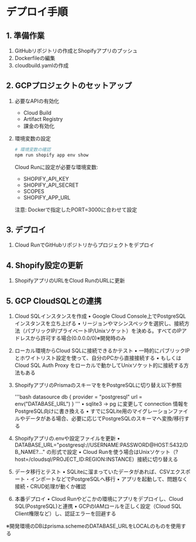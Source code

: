 # デプロイ手順

## 1. 準備作業
1. GitHubリポジトリの作成とShopifyアプリのプッシュ
2. Dockerfileの編集
3. cloudbuild.yamlの作成

## 2. GCPプロジェクトのセットアップ
1. 必要なAPIの有効化
   - Cloud Build
   - Artifact Registry
   - 課金の有効化

2. 環境変数の設定
   ```bash
   # 環境変数の確認
   npm run shopify app env show
   ```

   Cloud Runに設定が必要な環境変数:
   - SHOPIFY_API_KEY
   - SHOPIFY_API_SECRET
   - SCOPES
   - SHOPIFY_APP_URL

   注意: Dockerで指定したPORT=3000に合わせて設定

## 3. デプロイ
1. Cloud RunでGitHubリポジトリからプロジェクトをデプロイ

## 4. Shopify設定の更新
1. ShopifyアプリのURLをCloud RunのURLに更新

## 5. GCP CloudSQLとの連携

1.	Cloud SQLインスタンスを作成
•	Google Cloud Console上でPostgreSQLインスタンスを立ち上げる
•	リージョンやマシンスペックを選択し、接続方法（パブリックIP/プライベートIP/Unixソケット）を決める。すべてのIPアドレスから許可する場合(0.0.0.0/0)※開発時のみ
2.	ローカル環境からCloud SQLに接続できるかテスト
•	一時的にパブリックIPとホワイトリスト設定を使って、自分のPCから直接接続する
•	もしくはCloud SQL Auth Proxy をローカルで動かしてUnixソケット的に接続する方法もある
3.	ShopifyアプリのPrismaのスキーマををPostgreSQLに切り替え以下参照

    '''bash
    datasource db {
      provider = "postgresql"
      url      = env("DATABASE_URL")
    }
    '''
•	sqlite3 → pg に変更して connection 情報をPostgreSQL向けに書き換える
•	すでにSQLite用のマイグレーションファイルやデータがある場合、必要に応じてPostgreSQLのスキーマへ変換/移行する
4.	Shopifyアプリの.envや設定ファイルを更新
•	DATABASE_URL="postgresql://USERNAME:PASSWORD@HOST:5432/DB_NAME?..." の形式で設定
•	Cloud Runを使う場合はUnixソケット（?host=/cloudsql/PROJECT_ID:REGION:INSTANCE）接続に切り替える
5.	データ移行とテスト
•	SQLiteに溜まっていたデータがあれば、CSVエクスポート・インポートなどでPostgreSQLへ移行
•	アプリを起動して、問題なく接続・CRUD処理が動くか確認
6.	本番デプロイ
•	Cloud Runやどこかの環境にアプリをデプロイし、Cloud SQL(PostgreSQL)と連携
•	GCPのIAMロールを正しく設定（Cloud SQL Client権限など）し、認証エラーを回避する

※開発環境のDBはprisma.schemeのDATABASE_URLをLOCALのものを使用する